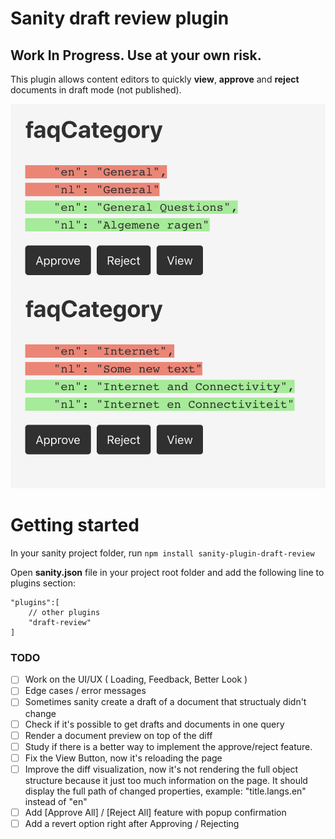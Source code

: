 # Sanity draft review plugin
## Work In Progress. Use at your own risk.

This plugin allows content editors to quickly **view**, **approve** and **reject** documents in draft mode (not published).

![example](screenshots/example1.png)

# Getting started

In your sanity project folder, run ``npm install sanity-plugin-draft-review``

Open **sanity.json** file in your project root folder and add the following line to plugins section:

```
"plugins":[
    // other plugins
    "draft-review"
]
```


### TODO

- [ ] Work on the UI/UX ( Loading, Feedback, Better Look )
- [ ] Edge cases / error messages
- [ ] Sometimes sanity create a draft of a document that structualy didn't change
- [ ] Check if it's possible to get drafts and documents in one query 
- [ ] Render a document preview on top of the diff
- [ ] Study if there is a better way to implement the approve/reject feature.
- [ ] Fix the View Button, now it's reloading the page
- [ ] Improve the diff visualization, now it's not rendering the full object structure because it just too much information on the page. It should display the full path of changed properties, example: "title.langs.en" instead of "en"
- [ ] Add [Approve All] / [Reject All] feature with popup confirmation
- [ ] Add a revert option right after Approving / Rejecting
